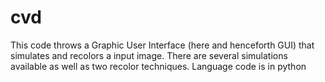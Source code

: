 # cvd
This code throws a Graphic User Interface (here and henceforth GUI) that simulates and recolors a input image. There are several simulations available as well as two recolor techniques. 
Language code is in python
